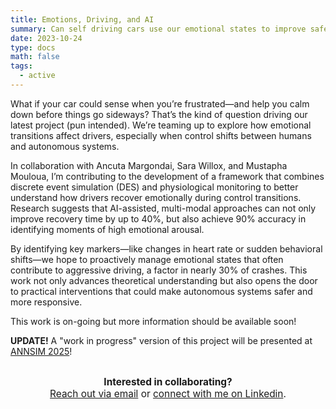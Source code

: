 ```yaml
---
title: Emotions, Driving, and AI
summary: Can self driving cars use our emotional states to improve safety?
date: 2023-10-24
type: docs
math: false
tags:
  - active
---
```


What if your car could sense when you’re frustrated—and help you calm down before things go sideways? That’s the kind of question driving our latest project (pun intended). We’re teaming up to explore how emotional transitions affect drivers, especially when control shifts between humans and autonomous systems. 
 
In collaboration with Ancuta Margondai, Sara Willox, and Mustapha Mouloua, I’m contributing to the development of a framework that combines discrete event simulation (DES) and physiological monitoring to better understand how drivers recover emotionally during control transitions. Research suggests that AI-assisted, multi-modal approaches can not only improve recovery time by up to 40%, but also achieve 90% accuracy in identifying moments of high emotional arousal.

By identifying key markers—like changes in heart rate or sudden behavioral shifts—we hope to proactively manage emotional states that often contribute to aggressive driving, a factor in nearly 30% of crashes. This work not only advances theoretical understanding but also opens the door to practical interventions that could make autonomous systems safer and more responsive.

This work is on-going but more information should be available soon!


**UPDATE!** A "work in progress" version of this project will be presented at [ANNSIM 2025](https://annsim.org/)! 

<div style="margin-top: 2em; text-align: center; font-size: 1.1em;">
  <strong>Interested in collaborating?</strong><br>
  <a href="mailto:tkara.mullin@ucf.edu">Reach out via email</a> or 
  <a href="https://www.linkedin.com/in/tkara-mullins/">connect with me on Linkedin</a>.
</div>



<!--more-->
